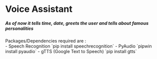 # Voice Assistant

<h5>As of now it tells time, date, greets the user and tells about famous personalities</h5>
Packages/Dependencies required are :
<br />
- Speech Recognition `pip install speechrecognition`
- PyAudio `pipwin install pyaudio`
- gTTS (Google Text to Speech) `pip install gtts`
